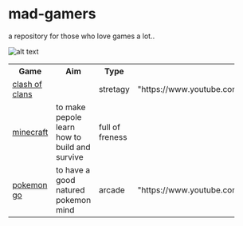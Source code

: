 
# mad-gamers
a repository for those who love games a lot..

![alt text](https://logomakr.com/6cLQL4)

<table style="width:90%">
<th>Game</th>
    <th>Aim</th> 
    <th>Type</th>
    <th>videos</th>
  </tr>
  <tr>
<td><a href="https://clashofclans.com/">clash of clans</a></td>
    <td></td> 
    <td>stretagy</td>
    <td>"https://www.youtube.com/channel/UCSDMmlBoH5wJrKm82DpqXDA"</td>
  </tr>
  <tr>
    <td><a href="https://minecraft.net/en/">minecraft</a></td>
    <td>to make pepole learn how to build and survive</td>
    <td>full of freness</td>
    <td></td>
  </tr>
  <tr>
    <td><a href="http://www.pokemongo.com/en-au/pokemon/">pokemon go</a></td>
    <td>to have a good natured pokemon mind</td>
    <td>arcade</td>
    <td>"https://www.youtube.com/watch?v=LCaxzn0geyQ"</td>
    
  </tr>
</table>


